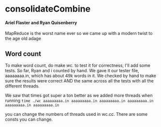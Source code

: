 # consolidateCombine

#### Ariel Flaster and Ryan Quisenberry

MapReduce is the worst name ever so we came up with a modern twist to the age old adage



## Word count

To make word count, do make wc. to test it for correctness, I'll add some tests. So far, Ryan and i counted by hand. We gave it our tester file, aaaaaaaa.in, which has about 49k
words in it. We checked by hand to make sure the results were correct AND the same across all the tests with all the different threads.

We saw that times got super a ton better as we added more threads when running `time ./wc aaaaaaaaa.in aaaaaaaaa.in aaaaaaaaa.in aaaaaaaaa.in aaaaaaaaa.in aaaaaaaaa.in `

you can change the numbers of threads used in wc.cc. There are some consts you can change.



